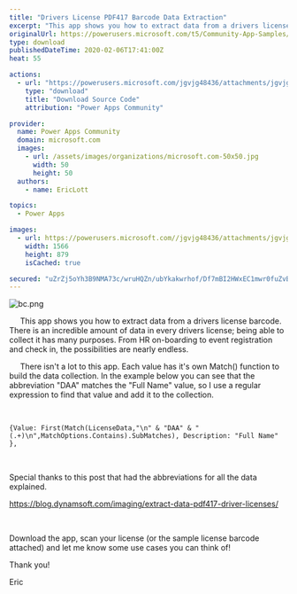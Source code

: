 ```yaml
---
title: "Drivers License PDF417 Barcode Data Extraction"
excerpt: "This app shows you how to extract data from a drivers license barcode. There is an incredible amount of data in every drivers license; being able to"
originalUrl: https://powerusers.microsoft.com/t5/Community-App-Samples/Drivers-License-PDF417-Barcode-Data-Extraction/td-p/463649
type: download
publishedDateTime: 2020-02-06T17:41:00Z
heat: 55

actions:
  - url: "https://powerusers.microsoft.com/jgvjg48436/attachments/jgvjg48436/AppFeedbackGallery/423/3/License%20Scanner.msapp"
    type: "download"
    title: "Download Source Code"
    attribution: "Power Apps Community"

provider:
  name: Power Apps Community
  domain: microsoft.com
  images:
    - url: /assets/images/organizations/microsoft.com-50x50.jpg
      width: 50
      height: 50
  authors:
    - name: EricLott

topics:
  - Power Apps

images:
  - url: https://powerusers.microsoft.com//jgvjg48436/attachments/jgvjg48436/AppFeedbackGallery/423/1/Main.jpg
    width: 1566
    height: 879
    isCached: true

secured: "uZrZj5oYh3B9NMA73c/wruHQZn/ubYkakwrhof/Df7mBI2HWxEC1mwr0fuZvBDOSXpicNZhdcKvpKDZl/89SBQSb3oU44Ka+rv5ZH2yxUbe4tEBv68LKqCdLTpnDyPLdhiYCNVtcRVHo/VfJ0gFki+2mkOMq/oUY9Ke4Oc75iKFhHHBTSZm4M5Uxkp2Iyo8RPkNslrpBNPsFXm5CR5dIYbcbKCybFOY7VJqWbEzttLCNDPjrjP2L8LktuekFWvu4Ww9P5k4eED6PBt71Z7Gk10liU3VDVS7ln2DxcDL5y8lwJr4ULoFOOf8z6rjJKdsIeQ7eJY6+MGnDl7uh3V3JZnlpEQ0O8zYUVAeGcKDDjb7RLPK0eyypKvBgxsT/Ik3i9xJgsnqnuRjzrmjQvj6Z62b/5BN8HzaSYR3tsCNxaovTEn8fmQPBOQ0VRjvGDVQQ;OWl1fXRBcsU4SgqtnPQN/Q=="
---
```

<p><span class="lia-inline-image-display-wrapper lia-image-align-center" image-alt="bc.png" style="width: 400px;"><img src="https://powerusers.microsoft.com/t5/image/serverpage/image-id/116001i96B977DD00C497DF/image-size/medium?v=1.0&amp;px=400" title="bc.png" alt="bc.png" li-image-url="https://powerusers.microsoft.com/t5/image/serverpage/image-id/116001i96B977DD00C497DF?v=1.0" li-image-display-id="'116001i96B977DD00C497DF'" li-message-uid="'463649'" li-messages-message-image="true" li-bindable="" class="lia-media-image" tabindex="0" li-bypass-lightbox-when-linked="true" li-use-hover-links="false"></span></p><p><span>&nbsp; &nbsp; &nbsp;This app shows you how to extract data from a drivers license barcode. There is an incredible amount of data in every drivers license; being able to collect it has many purposes. From HR on-boarding to event registration and check in, the possibilities are nearly endless.</span></p><p>&nbsp; &nbsp; &nbsp;There isn't a lot to this app. Each value has it's own Match() function to build the data collection. In the example below you can see that the abbreviation "DAA" matches the "Full Name" value, so I use a regular expression to find that value and add it to the collection.</p><p>&nbsp;</p><pre class="lia-code-sample language-c"><code>{Value: First(Match(LicenseData,"\n" &amp; "DAA" &amp; "(.+)\n",MatchOptions.Contains).SubMatches), Description: "Full Name" },</code></pre><p>&nbsp;</p><p>Special thanks to this post that had the abbreviations for all the data explained.</p><p><a href="https://blog.dynamsoft.com/imaging/extract-data-pdf417-driver-licenses/" target="_blank" rel="noopener nofollow noopener noreferrer">https://blog.dynamsoft.com/imaging/extract-data-pdf417-driver-licenses/</a></p><p>&nbsp;</p><p>Download the app, scan your license (or the sample license barcode attached) and let me know some use cases you can think of!</p><p>Thank you!</p><p>Eric</p>

